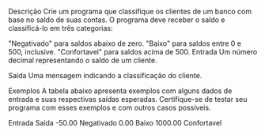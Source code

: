 Descrição
Crie um programa que classifique os clientes de um banco com base no saldo de suas contas. O programa deve receber o saldo e classificá-lo em três categorias:

"Negativado" para saldos abaixo de zero.
"Baixo" para saldos entre 0 e 500, inclusive.
"Confortavel" para saldos acima de 500.
Entrada
Um número decimal representando o saldo de um cliente.

Saída
Uma mensagem indicando a classificação do cliente.

Exemplos
A tabela abaixo apresenta exemplos com alguns dados de entrada e suas respectivas saídas esperadas. Certifique-se de testar seu programa com esses exemplos e com outros casos possíveis.

Entrada	Saída
-50.00	Negativado
0.00	Baixo
1000.00	Confortavel
